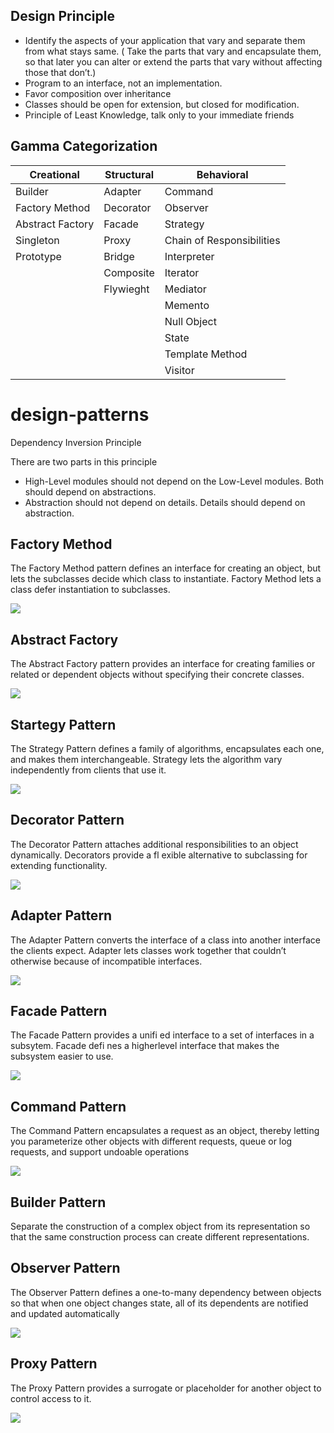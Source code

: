 ## Design Principle
   - Identify the aspects of your application that vary and separate them from what stays same. ( Take the parts that vary and encapsulate them, so that later you can alter or extend the parts that vary without affecting those that don’t.)
   - Program to an interface, not an implementation.
   - Favor composition over inheritance
   - Classes should be open for extension, but closed for modification.
   - Principle of Least Knowledge, talk only to your immediate friends
   
## Gamma Categorization

   | Creational        | Structural    |   Behavioral              |
   | -------------     | ------------- | ------------------------  | 
   | Builder           | Adapter       | Command                   |
   | Factory Method    | Decorator     | Observer                  |
   | Abstract Factory  | Facade        | Strategy                  |
   | Singleton         | Proxy         | Chain of Responsibilities |
   | Prototype         | Bridge        | Interpreter               |
   |                   | Composite     | Iterator                  |
   |                   | Flywieght     | Mediator                  |
   |                   |               | Memento                   |
   |                   |               | Null Object               |
   |                   |               | State                     |
   |                   |               | Template Method           |
   |                   |               | Visitor                   |


# design-patterns

Dependency Inversion Principle

There are two parts in this principle
- High-Level modules should not depend on the Low-Level modules. Both should depend on abstractions.
- Abstraction should not depend on details. Details should depend on abstraction.

## Factory Method
The Factory Method pattern defines an interface for creating an object, but lets the subclasses decide which class to instantiate. Factory Method lets a class defer instantiation to subclasses.


![](diagrams/FactoryMethod.JPG)

## Abstract Factory
The Abstract Factory pattern provides an interface for creating families or related or dependent objects without specifying their concrete classes.

![](diagrams/AbstractFactory.JPG)

## Startegy Pattern
The Strategy Pattern defines a family of algorithms, encapsulates each one, and makes them interchangeable. Strategy lets the algorithm vary independently from clients that use it.

![](diagrams/StrategyPattern.JPG)

## Decorator Pattern
The Decorator Pattern attaches additional responsibilities to an object dynamically. Decorators provide a fl exible alternative to
subclassing for extending functionality.

![](diagrams/DecoratorPattern.JPG)

## Adapter Pattern
The Adapter Pattern converts the interface of a class into another interface the clients expect. Adapter lets classes work together that couldn’t otherwise because of incompatible interfaces.

![](diagrams/AdapterPattern.JPG)

## Facade Pattern
The Facade Pattern provides a unifi ed interface to a set of interfaces in a subsytem. Facade defi nes a higherlevel interface that makes the subsystem easier to use.

![](diagrams/FacadePattern.JPG)

## Command Pattern
The Command Pattern encapsulates a request as an object, thereby letting you parameterize other objects with different requests, queue or log requests, and support undoable operations

![](diagrams/CommandPattern.JPG)

## Builder Pattern
Separate the construction of a complex object from its representation so that the same construction process can create different representations.

## Observer Pattern
The Observer Pattern defines a one-to-many dependency between objects so that when one object changes state, all of its dependents are
notified and updated automatically

![](diagrams/ObserverPattern.JPG)

## Proxy Pattern
The Proxy Pattern provides a surrogate or placeholder for another object to control access to it.

![](diagrams/ProxyPattern.JPG)


